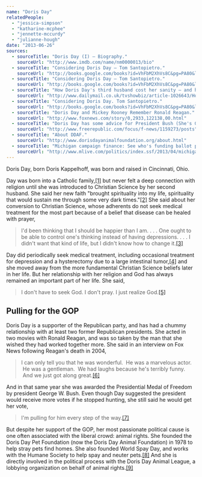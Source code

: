 ```yaml
---
name: "Doris Day"
relatedPeople:
  - "jessica-simpson"
  - "katharine-mcphee"
  - "jennette-mccurdy"
  - "julianne-hough"
date: "2013-06-26"
sources:
  - sourceTitle: "Doris Day (I) – Biography."
    sourceUrl: "http://www.imdb.com/name/nm0000013/bio"
  - sourceTitle: "Considering Doris Day – Tom Santopietro."
    sourceUrl: "http://books.google.com/books?id=VhFbM2XhVs8C&pg=PA80&lpg=PA80&dq=doris+day+christian+scientist&source=bl&ots=MzzCDdB1lW&sig=mytF1pOiDHX6JyWaRPv8mXHOCAk&hl=en&sa=X&ei=DKi0UZPjB8XCigLvlIDoDQ&sqi=2&ved=0CIIBEOgBMAc#v=onepage&q=doris%20day%20christian%20scientist&f=false"
  - sourceTitle: "Considering Doris Day – Tom Santopietro."
    sourceUrl: "http://books.google.com/books?id=VhFbM2XhVs8C&pg=PA80&lpg=PA80&dq=doris+day+christian+scientist&source=bl&ots=MzzCDdB1lW&sig=mytF1pOiDHX6JyWaRPv8mXHOCAk&hl=en&sa=X&ei=DKi0UZPjB8XCigLvlIDoDQ&sqi=2&ved=0CIIBEOgBMAc#v=onepage&q=doris%20day%20christian%20scientist&f=false"
  - sourceTitle: "How Doris Day's third husband cost her sanity – and her £66million fortune."
    sourceUrl: "http://www.dailymail.co.uk/tvshowbiz/article-1026643/How-Doris-Days-husband-cost-sanity--66million-fortune.html"
  - sourceTitle: "Considering Doris Day. Tom Santopietro."
    sourceUrl: "http://books.google.com/books?id=VhFbM2XhVs8C&pg=PA80&lpg=PA80&dq=doris+day+christian+scientist&source=bl&ots=MzzCDdB1lW&sig=mytF1pOiDHX6JyWaRPv8mXHOCAk&hl=en&sa=X&ei=DKi0UZPjB8XCigLvlIDoDQ&sqi=2&ved=0CIIBEOgBMAc#v=onepage&q=doris%20day%20christian%20scientist&f=false"
  - sourceTitle: "Doris Day and Mickey Rooney Remember Ronald Reagan."
    sourceUrl: "http://www.foxnews.com/story/0,2933,122138,00.html"
  - sourceTitle: "Doris Day has some advice for President Bush (She's GOP pro-Bush…)."
    sourceUrl: "http://www.freerepublic.com/focus/f-news/1159273/posts"
  - sourceTitle: "About DDAF."
    sourceUrl: "http://www.dorisdayanimalfoundation.org/about.html"
  - sourceTitle: "Michigan campaign finance: See who's funding ballot proposals to block wolf funt, political PACs."
    sourceUrl: "http://www.mlive.com/politics/index.ssf/2013/04/michigan_campaign_finance_see.html"
---
```


Doris Day, born Doris Kappelhoff, was born and raised in Cincinnati, Ohio.

Day was born into a Catholic family,<a class="source-citation" href="http://www.imdb.com/name/nm0000013/bio" title="Doris Day (I) – Biography.">[1]</a> but never felt a deep connection with religion until she was introduced to Christian Science by her second husband. She said her new faith "brought spirituality into my life, spirituality that would sustain me through some very dark times."<a class="source-citation" href="http://books.google.com/books?id=VhFbM2XhVs8C&pg=PA80&lpg=PA80&dq=doris+day+christian+scientist&source=bl&ots=MzzCDdB1lW&sig=mytF1pOiDHX6JyWaRPv8mXHOCAk&hl=en&sa=X&ei=DKi0UZPjB8XCigLvlIDoDQ&sqi=2&ved=0CIIBEOgBMAc#v=onepage&q=doris%20day%20christian%20scientist&f=false" title="Considering Doris Day – Tom Santopietro.">[2]</a> She said about her conversion to Christian Science, whose adherents do not seek medical treatment for the most part because of a belief that disease can be healed with prayer,

>I'd been thinking that I should be happier than I am. . . . One ought to be able to control one's thinking instead of having depressions. . . . I didn't want that kind of life, but I didn't know how to change it.<a class="source-citation" href="http://books.google.com/books?id=VhFbM2XhVs8C&pg=PA80&lpg=PA80&dq=doris+day+christian+scientist&source=bl&ots=MzzCDdB1lW&sig=mytF1pOiDHX6JyWaRPv8mXHOCAk&hl=en&sa=X&ei=DKi0UZPjB8XCigLvlIDoDQ&sqi=2&ved=0CIIBEOgBMAc#v=onepage&q=doris%20day%20christian%20scientist&f=false" title="Considering Doris Day – Tom Santopietro.">[3]</a>

Day did periodically seek medical treatment, including occasional treatment for depression and a hysterectomy due to a large intestinal tumor,<a class="source-citation" href="http://www.dailymail.co.uk/tvshowbiz/article-1026643/How-Doris-Days-husband-cost-sanity--66million-fortune.html" title="How Doris Day&apos;s third husband cost her sanity – and her £66million fortune.">[4]</a> and she moved away from the more fundamental Christian Science beliefs later in her life. But her relationship with her religion and God has always remained an important part of her life. She said,

>I don't have to seek God. I don't pray. I just realize God.<a class="source-citation" href="http://books.google.com/books?id=VhFbM2XhVs8C&pg=PA80&lpg=PA80&dq=doris+day+christian+scientist&source=bl&ots=MzzCDdB1lW&sig=mytF1pOiDHX6JyWaRPv8mXHOCAk&hl=en&sa=X&ei=DKi0UZPjB8XCigLvlIDoDQ&sqi=2&ved=0CIIBEOgBMAc#v=onepage&q=doris%20day%20christian%20scientist&f=false" title="Considering Doris Day. Tom Santopietro.">[5]</a>

## 

## Pulling for the GOP

Doris Day is a supporter of the Republican party, and has had a chummy relationship with at least two former Republican presidents. She acted in two movies with Ronald Reagan, and was so taken by the man that she wished they had worked together more. She said in an interview on Fox News following Reagan's death in 2004,

>I can only tell you that he was wonderful.  He was a marvelous actor.  He was a gentleman.  We had laughs because he's terribly funny.  And we just got along great.<a class="source-citation" href="http://www.foxnews.com/story/0,2933,122138,00.html" title="Doris Day and Mickey Rooney Remember Ronald Reagan.">[6]</a>

And in that same year she was awarded the Presidential Medal of Freedom by president George W. Bush. Even though Day suggested the president would receive more votes if he stopped hunting, she still said he would get her vote,

>I'm pulling for him every step of the way.<a class="source-citation" href="http://www.freerepublic.com/focus/f-news/1159273/posts" title="Doris Day has some advice for President Bush (She&apos;s GOP pro-Bush…).">[7]</a>

But despite her support of the GOP, her most passionate political cause is one often associated with the liberal crowd: animal rights. She founded the Doris Day Pet Foundation (now the Doris Day Animal Foundation) in 1978 to help stray pets find homes. She also founded World Spay Day, and works with the Humane Society to help spay and neuter pets.<a class="source-citation" href="http://www.dorisdayanimalfoundation.org/about.html" title="About DDAF.">[8]</a> And she is directly involved in the political process with the Doris Day Animal League, a lobbying organization on behalf of animal rights.<a class="source-citation" href="http://www.mlive.com/politics/index.ssf/2013/04/michigan_campaign_finance_see.html" title="Michigan campaign finance: See who&apos;s funding ballot proposals to block wolf funt, political PACs.">[9]</a>